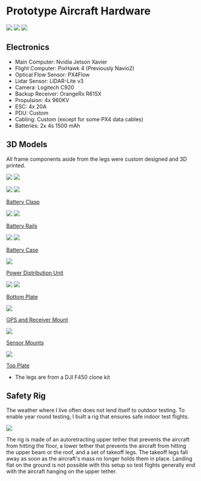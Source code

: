 # Prototype Aircraft Hardware

![](/img/PedestalView_1.jpeg)
![](/img/FrontView_1.jpeg)
![](/img/SideView_1.jpeg)

## Electronics

   - Main Computer: Nvidia Jetson Xavier
   - Flight Computer: PixHawk 4 (Previously Navio2)
   - Optical Flow Sensor: PX4Flow
   - Lidar Sensor: LIDAR-Lite v3
   - Camera: Logitech C920
   - Backup Receiver: OrangeRx R615X
   - Propulsion: 4x 960KV
   - ESC: 4x 20A
   - PDU: Custom
   - Cabling: Custom (except for some PX4 data cables)
   - Batteries: 2x 4s 1500 mAh

## 3D Models

All frame components aside from the legs were custom designed and 3D printed.

![](/img/Full_1.png)
![](/img/Full_2.png)

![](/img/BatteryClasp_1.png)
![](/img/BatteryClasp_2.png)

[Battery Clasp](/battery-mount)

![](/img/BatteryRails_1.png)
![](/img/BatteryRails_2.png)

[Battery Rails](/battery-mount)

![](/img/BatteryCase_1.png)
![](/img/BatteryCase_2.png)

[Battery Case](/battery-case)

![](/img/PowerDistributionUnit_1.png)

[Power Distribution Unit](/power-distribution-unit)

![](/img/BottomPlate_1.png)
![](/img/BottomPlate_2.png)

[Bottom Plate](/bottom-plate)

![](/img/GPS&RXMount_1.png)

[GPS and Receiver Mount](/gps-and-receiver-mount)

![](/img/Camera&OpticalFlow&LidarMount_1.png)

[Sensor Mounts](/sensor-mounts)

![](/img/TopPlate_1.png)

[Top Plate](/top-plate)

   - The legs are from a DJI F450 clone kit

## Safety Rig

The weather where I live often does not lend itself to outdoor testing. To enable year round
testing, I built a rig that ensures safe indoor test flights.

![](/img/SafetyRig_1.jpeg)

The rig is made of an autoretracting upper tether that prevents the aircraft from hitting the floor, a lower 
tether that prevents the aircraft from hitting the upper beam or the roof, and a set of takeoff legs. The takeoff
legs fall away as soon as the aircraft's mass no longer holds them in place. Landing flat on the ground is not 
possible with this setup so test flights generally end with the aircraft hanging on the upper tether.
